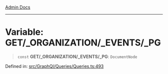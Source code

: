 [Admin Docs](/)

***

# Variable: GET/_ORGANIZATION/_EVENTS/_PG

> `const` **GET/_ORGANIZATION/_EVENTS/_PG**: `DocumentNode`

Defined in: [src/GraphQl/Queries/Queries.ts:493](https://github.com/PalisadoesFoundation/talawa-admin/blob/main/src/GraphQl/Queries/Queries.ts#L493)
